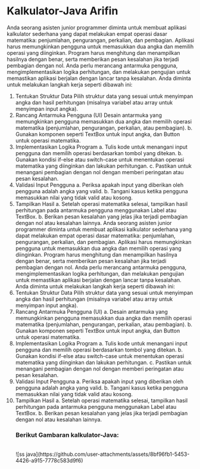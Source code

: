 # Kalkulator-Java Arifin <br>
Anda seorang asisten junior programmer diminta untuk membuat aplikasi kalkulator sederhana yang dapat melakukan empat operasi dasar matematika: penjumlahan, pengurangan, perkalian, dan pembagian. Aplikasi harus memungkinkan pengguna untuk memasukkan dua angka dan memilih operasi yang diinginkan. Program harus menghitung dan menampilkan hasilnya dengan benar, serta memberikan pesan kesalahan jika terjadi pembagian dengan nol. Anda perlu merancang antarmuka pengguna, mengimplementasikan logika perhitungan, dan melakukan pengujian untuk memastikan aplikasi berjalan dengan lancar tanpa kesalahan. Anda diminta untuk melakukan langkah kerja seperti dibawah ini:

1. Tentukan Struktur Data Pilih struktur data yang sesuai untuk menyimpan angka dan hasil perhitungan (misalnya variabel atau array untuk menyimpan input angka).
2. Rancang Antarmuka Pengguna (UI) Desain antarmuka yang memungkinkan pengguna memasukkan dua angka dan memilih operasi matematika (penjumlahan, pengurangan, perkalian, atau pembagian). b. Gunakan komponen 
   seperti TextBox untuk input angka, dan Button untuk operasi matematika.
3. Implementasikan Logika Program a. Tulis kode untuk menangani input pengguna dan memilih operasi berdasarkan tombol yang ditekan. b. Gunakan kondisi if-else atau switch-case untuk menentukan operasi matematika 
   yang diinginkan dan lakukan perhitungan. c. Pastikan untuk menangani pembagian dengan nol dengan memberi peringatan atau pesan kesalahan.
4. Validasi Input Pengguna a. Periksa apakah input yang diberikan oleh pengguna adalah angka yang valid. b. Tangani kasus ketika pengguna memasukkan nilai yang tidak valid atau kosong.
5. Tampilkan Hasil a. Setelah operasi matematika selesai, tampilkan hasil perhitungan pada antarmuka pengguna menggunakan Label atau TextBox. b. Berikan pesan kesalahan yang jelas jika terjadi pembagian dengan 
   nol atau kesalahan lainnya. Anda seorang asisten junior programmer diminta untuk membuat aplikasi kalkulator sederhana yang dapat melakukan empat operasi dasar matematika: penjumlahan, pengurangan, perkalian, 
   dan pembagian. Aplikasi harus memungkinkan pengguna untuk memasukkan dua angka dan memilih operasi yang diinginkan. Program harus menghitung dan menampilkan hasilnya dengan benar, serta memberikan pesan 
   kesalahan jika terjadi pembagian dengan nol. Anda perlu merancang antarmuka pengguna, mengimplementasikan logika perhitungan, dan melakukan pengujian untuk memastikan aplikasi berjalan dengan lancar tanpa 
   kesalahan. Anda diminta untuk melakukan langkah kerja seperti dibawah ini:
6. Tentukan Struktur Data Pilih struktur data yang sesuai untuk menyimpan angka dan hasil perhitungan (misalnya variabel atau array untuk menyimpan input angka).
7. Rancang Antarmuka Pengguna (UI) a. Desain antarmuka yang memungkinkan pengguna memasukkan dua angka dan memilih operasi matematika (penjumlahan, pengurangan, perkalian, atau pembagian). b. Gunakan komponen 
   seperti TextBox untuk input angka, dan Button untuk operasi matematika.
8. Implementasikan Logika Program a. Tulis kode untuk menangani input pengguna dan memilih operasi berdasarkan tombol yang ditekan. b. Gunakan kondisi if-else atau switch-case untuk menentukan operasi matematika 
   yang diinginkan dan lakukan perhitungan. c. Pastikan untuk menangani pembagian dengan nol dengan memberi peringatan atau pesan kesalahan.
9. Validasi Input Pengguna a. Periksa apakah input yang diberikan oleh pengguna adalah angka yang valid. b. Tangani kasus ketika pengguna memasukkan nilai yang tidak valid atau kosong.
10. Tampilkan Hasil a. Setelah operasi matematika selesai, tampilkan hasil perhitungan pada antarmuka pengguna menggunakan Label atau TextBox. b. Berikan pesan kesalahan yang jelas jika terjadi pembagian dengan 
    nol atau kesalahan lainnya.<br>
    <h3>Berikut Gambaran kalkulator-Java:</h3><br>
    ![ss java](https://github.com/user-attachments/assets/8bf96fb1-5453-4426-a915-7778c583d9f6)

